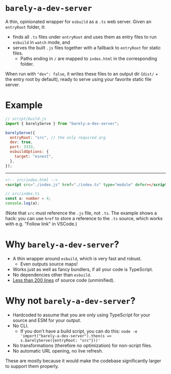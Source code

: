 # `barely-a-dev-server`

A thin, opinionated wrapper for `esbuild` as a `.ts` web server. Given an `entryRoot` folder, it:

- finds all `.ts` files under `entryRoot` and uses them as entry files to run `esbuild` in `watch` mode, and
- serves the built `.js` files together with a fallback to `entryRoot` for static files.
  - Paths ending in `/` are mapped to `index.html` in the corresponding folder.

When run with `"dev": false`, it writes these files to an output dir (`dist/` + the entry root by default), ready to serve using your favorite static file server.

# Example

```js
// script/build.js
import { barelyServe } from "barely-a-dev-server";

barelyServe({
  entryRoot: "src", // the only required arg
  dev: true,
  port: 3333,
  esbuildOptions: {
    target: "esnext",
  },
});
```

---

```html
<!-- src/index.html -->
<script src="./index.js" href="./index.ts" type="module" defer></script>
```

```ts
// src/index.ts
const a: number = 4;
console.log(a);
```

(Note that `src` must reference the `.js` file, not `.ts`. The example shows a hack: you can use `href` to store a reference to the `.ts` source, which works with e.g. "Follow link" in VSCode.)

# Why `barely-a-dev-server`?

- A thin wrapper around `esbuild`, which is very fast and robust.
  - Even outputs source maps!
- Works just as well as fancy bundlers, if all your code is TypeScript.
- No dependencies other than `esbuild`.
- [Less than 200 lines](https://github.com/lgarron/barely-a-dev-server/blob/8a7f1f1538b590a13b0f6571f3b73b26c52dbf46/.github/workflows/test.yml#L38) of source code (unminified).

# Why not `barely-a-dev-server`?

- Hardcoded to assume that you are only using TypeScript for your source and ESM for your output.
- No CLI.
  - If you don't have a build script, you can do this: `node -e 'import("barely-a-dev-server").then(s => s.barelyServe({entryRoot: "src"}))'`
- No transformations (therefore no optimization) for non-script files.
- No automatic URL opening, no live refresh.

These are mostly because it would make the codebase significantly larger to support them properly.
